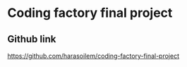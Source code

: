 # Coding factory final project

## Github link 

https://github.com/harasoilem/coding-factory-final-project